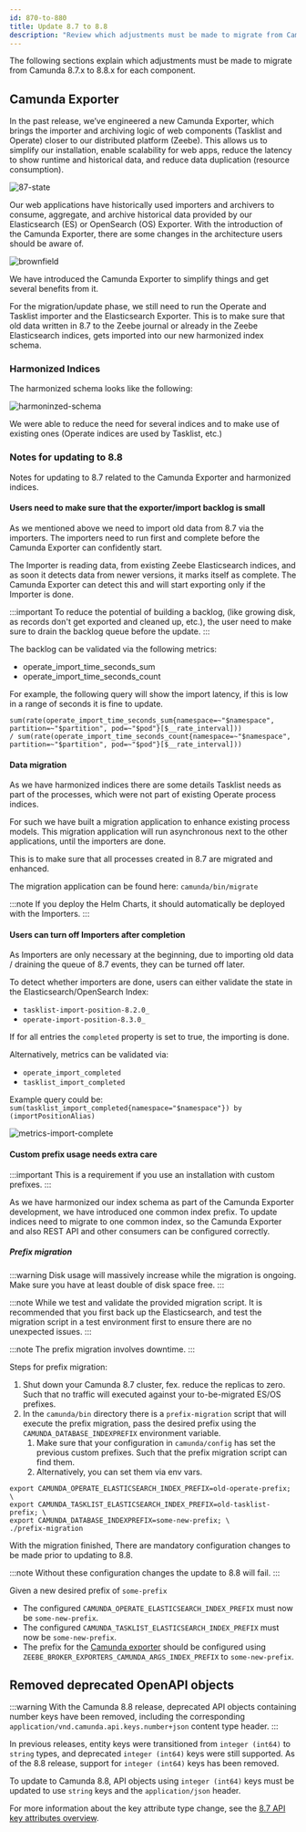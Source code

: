 ```yaml
---
id: 870-to-880
title: Update 8.7 to 8.8
description: "Review which adjustments must be made to migrate from Camunda 8.7.x to Camunda 8.8.0."
---
```


The following sections explain which adjustments must be made to migrate from Camunda 8.7.x to 8.8.x for each component.

## Camunda Exporter

In the past release, we’ve engineered a new Camunda Exporter, which brings the importer and archiving logic of web components (Tasklist and Operate) closer to our distributed platform (Zeebe).
This allows us to simplify our installation, enable scalability for web apps, reduce the latency to show runtime and historical data, and reduce data duplication (resource consumption).

![87-state](./img/87-state-refined.png)

Our web applications have historically used importers and archivers to consume, aggregate, and archive historical data provided by our Elasticsearch (ES) or OpenSearch (OS) Exporter.
With the introduction of the Camunda Exporter, there are some changes in the architecture users should be aware of.

![brownfield](./img/target-brown-field-refined.png)

We have introduced the Camunda Exporter to simplify things and get several benefits from it.

For the migration/update phase, we still need to run the Operate and Tasklist importer and the Elasticsearch Exporter. This is to make sure that old
data written in 8.7 to the Zeebe journal or already in the Zeebe Elasticsearch indices, gets imported into our new
harmonized index schema.

### Harmonized Indices

The harmonized schema looks like the following:

![harmoninzed-schema](./img/harmonized-indices-miro-v2.png)

We were able to reduce the need for several indices and to make use of existing ones (Operate indices are used by Tasklist, etc.)

### Notes for updating to 8.8

Notes for updating to 8.7 related to the Camunda Exporter and harmonized indices.

#### Users need to make sure that the exporter/import backlog is small

As we mentioned above we need to import old data from 8.7 via the importers.
The importers need to run first and complete before the Camunda Exporter can confidently start.

The Importer is reading data, from existing Zeebe Elasticsearch indices, and as soon it detects data from newer versions,
it marks itself as complete. The Camunda Exporter can detect this and will start exporting only if the Importer is done.

:::important
To reduce the potential of building a backlog,
(like growing disk, as records don't get exported and cleaned up, etc.), the user need to make sure to drain the backlog queue before the update.
:::

The backlog can be validated via the following metrics:

- operate_import_time_seconds_sum
- operate_import_time_seconds_count

For example, the following query will show the import latency, if this is low in a range of seconds it is fine to update.

```promql
sum(rate(operate_import_time_seconds_sum{namespace=~"$namespace", partition=~"$partition", pod=~"$pod"}[$__rate_interval]))
/ sum(rate(operate_import_time_seconds_count{namespace=~"$namespace", partition=~"$partition", pod=~"$pod"}[$__rate_interval]))
```

#### Data migration

As we have harmonized indices there are some details Tasklist needs as part of the processes, which were not part of
existing Operate process indices.

For such we have built a migration application to enhance existing process models. This migration application will
run asynchronous next to the other applications, until the importers are done.

This is to make sure that all processes created in 8.7 are migrated and enhanced.

The migration application can be found here: `camunda/bin/migrate`

:::note
If you deploy the Helm Charts, it should automatically be deployed with the Importers.
:::

#### Users can turn off Importers after completion

As Importers are only necessary at the beginning, due to importing old data / draining the queue of 8.7 events,
they can be turned off later.

To detect whether importers are done, users can either validate the state in the Elasticsearch/OpenSearch Index:

- `tasklist-import-position-8.2.0_`
- `operate-import-position-8.3.0_`

If for all entries the `completed` property is set to true, the importing is done.

Alternatively, metrics can be validated via:

- `operate_import_completed`
- `tasklist_import_completed`

Example query could be: `sum(tasklist_import_completed{namespace="$namespace"}) by (importPositionAlias)`

![metrics-import-complete](./img/import-complete-metrics.png)

#### Custom prefix usage needs extra care

:::important
This is a requirement if you use an installation with custom prefixes.
:::

As we have harmonized our index schema as part of the Camunda Exporter development, we have introduced one common index prefix.
To update indices need to migrate to one common index, so the Camunda Exporter and also REST API and other consumers
can be configured correctly.

##### Prefix migration

:::warning
Disk usage will massively increase while the migration is ongoing.
Make sure you have at least double of disk space free.
:::

:::note
While we test and validate the provided migration script.
It is recommended that you first back up the Elasticsearch, and test the migration script in a test environment first
to ensure there are no unexpected issues.
:::

:::note
The prefix migration involves downtime.
:::

Steps for prefix migration:

1. Shut down your Camunda 8.7 cluster, fex. reduce the replicas to zero. Such that no traffic will executed against your to-be-migrated ES/OS prefixes.
2. In the `camunda/bin` directory there is a `prefix-migration` script that will execute the prefix migration,
   pass the desired prefix using the `CAMUNDA_DATABASE_INDEXPREFIX` environment variable.
   1. Make sure that your configuration in `camunda/config` has set the previous custom prefixes. Such that the prefix migration script can find them.
   2. Alternatively, you can set them via env vars.

```shell
export CAMUNDA_OPERATE_ELASTICSEARCH_INDEX_PREFIX=old-operate-prefix; \
export CAMUNDA_TASKLIST_ELASTICSEARCH_INDEX_PREFIX=old-tasklist-prefix; \
export CAMUNDA_DATABASE_INDEXPREFIX=some-new-prefix; \
./prefix-migration
```

With the migration finished, There are mandatory configuration changes to be made prior to updating to 8.8.

:::note
Without these configuration changes the update to 8.8 will fail.
:::

Given a new desired prefix of `some-prefix`

- The configured `CAMUNDA_OPERATE_ELASTICSEARCH_INDEX_PREFIX` must now be `some-new-prefix`.
- The configured `CAMUNDA_TASKLIST_ELASTICSEARCH_INDEX_PREFIX` must now be `some-new-prefix`.
- The prefix for the [Camunda exporter](/self-managed/zeebe-deployment/exporters/camunda-exporter.md) should be configured using `ZEEBE_BROKER_EXPORTERS_CAMUNDA_ARGS_INDEX_PREFIX` to `some-new-prefix`.

## Removed deprecated OpenAPI objects

:::warning
With the Camunda 8.8 release, deprecated API objects containing number keys have been removed, including the
corresponding `application/vnd.camunda.api.keys.number+json` content type header.
:::

In previous releases, entity keys were transitioned from `integer (int64)` to `string` types, and deprecated
`integer (int64)` keys were still supported. As of the 8.8 release, support for `integer (int64)` keys has been removed.

To update to Camunda 8.8, API objects using `integer (int64)` keys must be updated to use `string` keys and the
`application/json` header.

For more information about the key attribute type change, see
the [8.7 API key attributes overview][camunda8-api-overview].

[camunda8-api-overview]: /versioned_docs/version-8.7/apis-tools/camunda-api-rest/camunda-api-rest-overview.md#api-key-attributes
